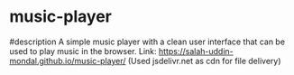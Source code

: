 # music-player
#description
A simple music player with a clean user interface that can be used to play music in the browser. Link: https://salah-uddin-mondal.github.io/music-player/
(Used jsdelivr.net as cdn for file delivery)
